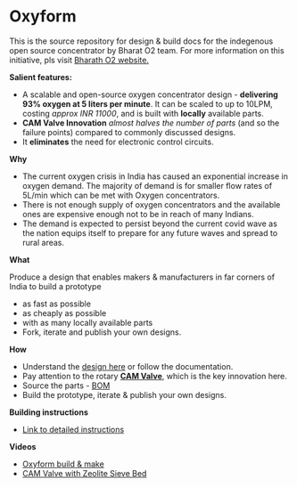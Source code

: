 # Oxyform
This is the source repository for design & build docs for the indegenous open source concentrator by Bharat O2 team. For more information on this initiative, pls visit [Bharath O2 website.](https://www.notion.so/Bharat-02-Oxyform-c85b40149b044214aaf8b3298170dbe9)

**Salient features:**

 - A scalable and open-source oxygen concentrator design - **delivering 93% oxygen at 5 liters per minute**. It can be scaled to up to 10LPM, costing *approx INR 11000*, and is built with **locally** available parts. 
 - **CAM Valve Innovation** *almost halves the number of parts* (and so the failure points) compared to commonly discussed designs.
 - It **eliminates** the need for electronic control circuits.
 
 **Why**
 
 - The current oxygen crisis in India has caused an exponential increase in oxygen demand. The majority of demand is for smaller flow rates of 5L/min which can be met with Oxygen concentrators. 
 -  There is not enough supply of oxygen concentrators and the available ones are expensive enough not to be in reach of many Indians.
 - The demand is expected to persist beyond the current covid wave as the nation equips itself to prepare for any future waves and spread to rural areas.

**What**

Produce a design that enables makers & manufacturers in far corners of India to build a prototype
 - as fast as possible
 - as cheaply as possible
 - with as many locally available parts
 - Fork, iterate and publish your own designs.

**How**

 - Understand the [design here](https://www.notion.so/Genesis-Build-f406cf4217994b059c0a0edbeb139fb5) or follow the documentation.
 - Pay attention to the rotary **[CAM Valve](https://youtu.be/7uSr5xrOVtQ)**, which is the key innovation here.
 - Source the parts - [BOM](https://www.notion.so/ff45cc9090554a279fbb2f66bb04dd5d?v=d6aa3f73a6bf47c7845783425e2e9eb4)
 - Build the prototype, iterate & publish your own designs.


**Building instructions**
 - [Link to detailed instructions](https://www.notion.so/Building-Instruction-55aa131cf75a4320baa3850167e639b1)
 

**Videos**

- [Oxyform build & make](https://youtu.be/x6E5DD5uLDk)
- [CAM Valve with Zeolite Sieve Bed](https://youtu.be/7uSr5xrOVtQ)





